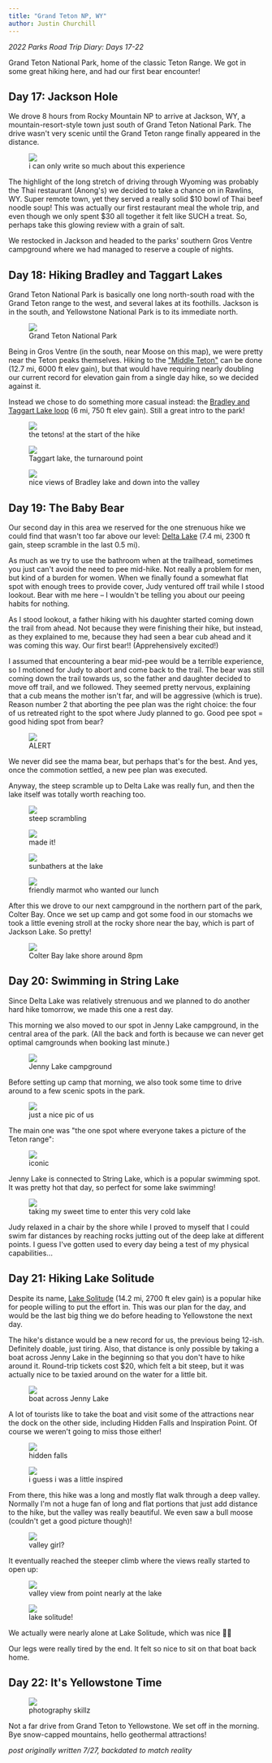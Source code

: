 ```yaml
---
title: "Grand Teton NP, WY"
author: Justin Churchill
---
```

_2022 Parks Road Trip Diary: Days 17-22_

Grand Teton National Park, home of the classic Teton Range. We got in some great hiking here, and had our first bear encounter!
<!--end_excerpt-->

## Day 17: Jackson Hole

We drove 8 hours from Rocky Mountain NP to arrive at Jackson, WY, a mountain-resort-style town just south of Grand Teton National Park. The drive wasn't very scenic until the Grand Teton range finally appeared in the distance.

<!-- empty wyoming -->
<figure>
    <img src="https://lh3.googleusercontent.com/pw/AM-JKLXAiSMu5hK_elf-tkUDLuc2f3BRCKEXi1hZerGptIVq46Ng3DqiCexAGMHD4gZvz-1giyxMFtBzuxUilDBQWVkjc5nsrDpvfLSw2otGFz41p3bJ3-DHP-BXucmbSlCXelMDysocHkzBD4Y45TGtpXjZGQ=w1862-h1396-no?authuser=0">
    <figcaption>i can only write so much about this experience</figcaption>
</figure>

The highlight of the long stretch of driving through Wyoming was probably the Thai restaurant (Anong's) we decided to take a chance on in Rawlins, WY. Super remote town, yet they served a really solid $10 bowl of Thai beef noodle soup! This was actually our first restaurant meal the whole trip, and even though we only spent $30 all together it felt like SUCH a treat. So, perhaps take this glowing review with a grain of salt.

We restocked in Jackson and headed to the parks' southern Gros Ventre campground where we had managed to reserve a couple of nights.

## Day 18: Hiking Bradley and Taggart Lakes

Grand Teton National Park is basically one long north-south road with the Grand Teton range to the west, and several lakes at its foothills. Jackson is in the south, and Yellowstone National Park is to its immediate north. 

<!-- map of park -->
<figure>
    <img src="https://lh3.googleusercontent.com/pw/AM-JKLXni-Li1vX3JaRSkNR6Q583ZoGvDxLaSsJZ2xpmOJz54XW3K3rjh18pYXcXs6W0y9s84mnyFdhdMCMOb8JIL2pNOiQXofr8cb0ZO8nkOfIsy3y6QyRnqQ0PvVS9hUWuW4lqEx9Sag0CRa5nRS6oVEBeiA=w601-h691-no?authuser=0">
    <figcaption>Grand Teton National Park</figcaption>
</figure>

Being in Gros Ventre (in the south, near Moose on this map), we were pretty near the Teton peaks themselves. Hiking to the ["Middle Teton"](https://www.alltrails.com/trail/us/wyoming/middle-teton-southwest-couloir) can be done (12.7 mi, 6000 ft elev gain), but that would have requiring nearly doubling our current record for elevation gain from a single day hike, so we decided against it. 

Instead we chose to do something more casual instead: the [Bradley and Taggart Lake loop](https://www.alltrails.com/trail/us/wyoming/taggart-lake-and-bradley-lake) (6 mi, 750 ft elev gain). Still a great intro to the park!

<!-- sight of the grand teton range from start of bradley lake hike -->
<figure>
    <img src="https://lh3.googleusercontent.com/pw/AM-JKLWVP2VgvbNDeWKnFOuYrn99xjvYxMEDDkPS7sV2gs0oOpx-7dNNAEl6g_lRBZPAeVxuuu353rha7vxyg9oV1TyM2L_5pvT_wLB0ETQr_yx7Y8CD5ALUSMTS-0V86sCwWA3euBmucx2BdlMDePfL3enS8w=w1862-h1396-no?authuser=0">
    <figcaption>the tetons! at the start of the hike</figcaption>
</figure>

<!-- taggart lake -->
<figure>
    <img src="https://lh3.googleusercontent.com/pw/AM-JKLXG2BRvHdzkRXTMhGz8mkT6UYd2FPnLerPYfJPc45ocP6BbfCaE4aLn0w8iSEXFiakbI7pLru67Vb-70sYL72vu5G49DutU9PlKOO45s-4JGKAZCnB-tC-6BfgSEQ_rtlRJ5mm6ruxQonvJFZxTdYFwlw=w1862-h1396-no?authuser=0">
    <figcaption>Taggart lake, the turnaround point</figcaption>
</figure>

<!-- judy posing with bradley lake from higher up -->
<figure>
    <img src="https://lh3.googleusercontent.com/pw/AM-JKLWpt8FpqqK5ap9KXDb-SrQ0IEPHLU5yh3UFpAf6JLMAQdeA-vt-8eZElloXbFjnTm8Fh2GCLEZqTsrpED1LNae4WvXOCNn7YsUHrYyZ4Xhj2RRq923KkWrlfkX7hKTg1PeX9_Nv8DdnIfYGXpZdKx8L9g=w1862-h1396-no?authuser=0">
    <figcaption>nice views of Bradley lake and down into the valley</figcaption>
</figure>

## Day 19: The Baby Bear

Our second day in this area we reserved for the one strenuous hike we could find that wasn't too far above our level: [Delta Lake](https://www.alltrails.com/trail/us/wyoming/delta-lake-via-lupine-meadows-access) (7.4 mi, 2300 ft gain, steep scramble in the last 0.5 mi). 

As much as we try to use the bathroom when at the trailhead, sometimes you just can't avoid the need to pee mid-hike. Not really a problem for men, but kind of a burden for women. When we finally found a somewhat flat spot with enough trees to provide cover, Judy ventured off trail while I stood lookout. Bear with me here – I wouldn't be telling you about our peeing habits for nothing.

As I stood lookout, a father hiking with his daughter started coming down the trail from ahead. Not because they were finishing their hike, but instead, as they explained to me, because they had seen a bear cub ahead and it was coming this way. Our first bear!! (Apprehensively excited!)

I assumed that encountering a bear mid-pee would be a terrible experience, so I motioned for Judy to abort and come back to the trail. The bear was still coming down the trail towards us, so the father and daughter decided to move off trail, and we followed. They seemed pretty nervous, explaining that a cub means the mother isn't far, and will be aggressive (which is true). Reason number 2 that aborting the pee plan was the right choice: the four of us retreated right to the spot where Judy planned to go. Good pee spot = good hiding spot from bear?

<!-- bear cub on way to delta lake -->
<figure>
    <img src="https://lh3.googleusercontent.com/pw/AM-JKLUZvhLY7i1gJVfZiO7xIrSisMYwb2U__XiqULDGegpM0YvFemi2O-tIdAyFOyMo476AtEIUbS38WNpB01PR5xyTKUNkAnwr4jCC9VIsWQ2LCFqJSEZS9sXBlhih9sAdsbknbzfFjdoBeYUHEilgfq4AdQ=w1048-h1396-no?authuser=0">
    <figcaption>ALERT</figcaption>
</figure>

We never did see the mama bear, but perhaps that's for the best. And yes, once the commotion settled, a new pee plan was executed.

Anyway, the steep scramble up to Delta Lake was really fun, and then the lake itself was totally worth reaching too. 

<!-- judy on steep climb to delta lake -->
<figure>
    <img src="https://lh3.googleusercontent.com/pw/AM-JKLXlG2DMKzgopbny4nSOuJl5qRxvv6gTKgc0O_frPRHfymLnZ93C_eQELOKNlzfzu7g8NJJtvimThl387wpjNjjgLVSr1tigU-hVJhmF3pjfK40QWo1cseeBbINQ2L6C2Wg1pdpjhVgF_bG4fR5uyp1lSA=w1862-h1396-no?authuser=0">
    <figcaption>steep scrambling</figcaption>
</figure>

<!-- me at delta lake -->
<figure>
    <img src="https://lh3.googleusercontent.com/pw/AM-JKLXgi5wqvHiv2g_qWyIZIk0izt1SElJ16uYYhnqKTo-uLyMXPNhhklW-S4xS_UX89GWpXe2CJJ2D2Wcc_gWFBtYI1a5x2BJkuTF2KkbMfhgxAuRxziXG8igpK9cm_NXwG_WG6tyEHM7vwA99sudbIq7ang=w1862-h1396-no?authuser=0">
    <figcaption>made it!</figcaption>
</figure>

<!-- sunbathers at delta lake -->
<figure>
    <img src="https://lh3.googleusercontent.com/pw/AM-JKLUTeuReu59_7dtJmT8XeF8mKS91ABIyvStOLNkM8P_baxcfwE1uQsb7v6ON7iG9lH344yEVMIEeBCuWffp4iswndPebB7jAGkUTu8szCAB9EvxFwRkAXWGwWGXRDCMzvgEp0veu3yQ6mnmEHN8OnQmh7w=w1862-h1396-no?authuser=0">
    <figcaption>sunbathers at the lake</figcaption>
</figure>

<!-- curious marmot at delta lake -->
<figure>
    <img src="https://lh3.googleusercontent.com/pw/AM-JKLWtwGDoqn9HIC_XnPyu6HWCNCdnlADrI1NipftprsdAASJQsXZRSyTTQhMoolHmCOeINnIUo83HBD-_-99T2jYifIFaWWOrYTizFXulI9t_5BH2MwwTSWqZjW66_iLzS_LKscHeXTNq58MrponEhVZV4w=w1048-h1396-no?authuser=0">
    <figcaption>friendly marmot who wanted our lunch</figcaption>
</figure>

After this we drove to our next campground in the northern part of the park, Colter Bay. Once we set up camp and got some food in our stomachs we took a little evening stroll at the rocky shore near the bay, which is part of Jackson Lake. So pretty!

<!-- colter bay rock beach in evening -->
<figure>
    <img src="https://lh3.googleusercontent.com/pw/AM-JKLVawrNZES3Xwk8663olBjlcr7sNJIx0BOntVk7QUMZLqogg2hLDbCvl_6E6b1g29fP8pLYmi2j_-tpm-yqZV9vi6rRQ1ltJ72a2jByZqGSqDTMEVCMMfqLAJ0rblgYItvNU6O1r6MybtLs_Bf9NGnyENA=w1862-h1396-no?authuser=0">
    <figcaption>Colter Bay lake shore around 8pm</figcaption>
</figure>


## Day 20: Swimming in String Lake

Since Delta Lake was relatively strenuous and we planned to do another hard hike tomorrow, we made this one a rest day.

This morning we also moved to our spot in Jenny Lake campground, in the central area of the park. (All the back and forth is because we can never get optimal camgrounds when booking last minute.)

<!-- campground at jenny lake -->
<figure>
    <img src="https://lh3.googleusercontent.com/pw/AM-JKLVLOSXV6_XnERPmf6g6I_CZ6NRDpn3wrqkeu25STy86cUy00twyDBm7RHXvr8UkCm10KqzJSTxIoj_MhyWRAFIUE4iaWdRdroFZyStVLQxYysfPlhKJCqRfO9NLO-epayUdpIhSVlACdu7KLLhw-YcSKw=w1862-h1396-no?authuser=0">
    <figcaption>Jenny Lake campground</figcaption>
</figure>

Before setting up camp that morning, we also took some time to drive around to a few scenic spots in the park.

<!-- judy and me in iconic teton shot -->
<figure>
    <img src="https://lh3.googleusercontent.com/pw/AM-JKLX7oZdFPGsQsYExLzFZRIhOD5xtWRO32NMeJA4pXQ1HIst_GA3ZOtKEpy62A8_-1N2zQqzsPNFlgBpQwt5dtxFk_-KtRwgbssdEa1k6DNX3Ifg2Rq1pQQ-yrteu9kwtnoMyhGRAy_S1MWMAdhtVHWQEtw=w1860-h1396-no?authuser=0">
    <figcaption>just a nice pic of us</figcaption>
</figure>

The main one was "the one spot where everyone takes a picture of the Teton range":

<!-- iconic teton shot with duck -->
<figure>
    <img src="https://lh3.googleusercontent.com/pw/AM-JKLWSmhGzd1SlzGlmBuT2s7TuYvg_lS_8D_JqlRDufedbSXry85nAQxrLOFWxGXIrPd72pb89I9PmnNRBVaDQhZePx30SXnmtZhO1Dv0GO4QeeEfhLG4-34dXuNYUa0NDcmbX83BEML59w0EoPF-UmYvXhw=w1048-h1396-no?authuser=0">
    <figcaption>iconic</figcaption>
</figure>

Jenny Lake is connected to String Lake, which is a popular swimming spot. It was pretty hot that day, so perfect for some lake swimming!

<!-- beginning my swim in string lake -->
<figure>
    <img src="https://lh3.googleusercontent.com/pw/AM-JKLXo-dv7YWnX3s5n7TIvIU4NIJHn-7A6cUR8seF77w_evybjITxc3q-i6d_OOh8LkjAmRb8kIncCs9pVGD2hJvpZJ7Pkf5YWC_6PsuNKjeRbmkXDY6G66Y-8RvOJUWQZNAftrXt2RTysnGbFvP-0HICpcQ=w1862-h1396-no?authuser=0">
    <figcaption>taking my sweet time to enter this very cold lake</figcaption>
</figure>

Judy relaxed in a chair by the shore while I proved to myself that I could swim far distances by reaching rocks jutting out of the deep lake at different points. I guess I've gotten used to every day being a test of my physical capabilities...

## Day 21: Hiking Lake Solitude

Despite its name, [Lake Solitude](https://www.alltrails.com/trail/us/wyoming/lake-solitude-trail) (14.2 mi, 2700 ft elev gain) is a popular hike for people willing to put the effort in. This was our plan for the day, and would be the last big thing we do before heading to Yellowstone the next day.

The hike's distance would be a new record for us, the previous being 12-ish. Definitely doable, just tiring. Also, that distance is only possible by taking a boat across Jenny Lake in the beginning so that you don't have to hike around it. Round-trip tickets cost $20, which felt a bit steep, but it was actually nice to be taxied around on the water for a little bit.

<!-- judy and me in boat ride over to lake solitude hike -->
<figure>
    <img src="https://lh3.googleusercontent.com/pw/AM-JKLVU22UmDsP5wo9NB3Gfxq3jfb9WLwI4s83AUN1KLZmAVcsvSdBUqGXXTDQqRU1pJtPIOCnA1W4pKJlCICIFB-BYztyXY8lftnSxsItzljSaL6WfvhMvkpam9tdR6ljUjkilHO97MvO0voNTp2KjWAOBHQ=w1860-h1396-no?authuser=0">
    <figcaption>boat across Jenny Lake</figcaption>
</figure>

A lot of tourists like to take the boat and visit some of the attractions near the dock on the other side, including Hidden Falls and Inspiration Point. Of course we weren't going to miss those either!

<!-- hidden falls -->
<figure>
    <img src="https://lh3.googleusercontent.com/pw/AM-JKLX2FZzIdbDN4t94ChrQ_h5V188iWh2pB4gjbEl2WUoTKcYZr9ZEYOIAogATaEc9yePfo153nsZuKo3etCFDM6mJxlNeZk7NM7LgLAyF7-gtTEQqh1aZQAleyWkBopB81j92QGcVJJNwZptLDpyizMxKMw=w1048-h1396-no?authuser=0">
    <figcaption>hidden falls</figcaption>
</figure>

<!-- view of water from inspiration point -->
<figure>
    <img src="https://lh3.googleusercontent.com/pw/AM-JKLUsZaBxfGo8q86AcwPEFFSMeIhtAqvYLtH9wLHAVsV_SDHYk59ix2HADtY-fU5-ONvpV2dKaPhTbYkJ7AZNvRe5GgTNycsX_f-SzAaSIiEPJZf6CMFUX9zjKYSL58ceYFhpfADVadVcvkecQoEaQIa70g=w1862-h1396-no?authuser=0">
    <figcaption>i guess i was a little inspired</figcaption>
</figure>

From there, this hike was a long and mostly flat walk through a deep valley. Normally I'm not a huge fan of long and flat portions that just add distance to the hike, but the valley was really beautiful. We even saw a bull moose (couldn't get a good picture though)!

<!-- judy in valley on way to lake solitude -->
<figure>
    <img src="https://lh3.googleusercontent.com/pw/AM-JKLUo8sd_mSnNN_axIjiqlNMB8z6unz9z9U5EeZ4UJgyZlzIlTHh1oPgnsRflgrm4OOhpjWOns9q1_f60QX7qi_pbdWus71qkNLAgmDOs5FYqE1Pb4_yghhvFvPalqsPsRP49EJ8KW2Fs4FgsXF-6bIFs8Q=w1862-h1396-no?authuser=0">
    <figcaption>valley girl?</figcaption>
</figure>

It eventually reached the steeper climb where the views really started to open up: 

<!-- me, nearly at lake solitude, with valley and mountains in background -->
<figure>
    <img src="https://lh3.googleusercontent.com/pw/AM-JKLW7xL-S6GZM8ebsZYsXvM2KPW3F7t-TjW8rd93HAsNb10cf5wMwjbzI79UqFS0YN-fUuiB4P19FroaHcF9KvuRjheIiA17kt8UkimzaDudurWfJWfAhxWwYFZcUtuE6DlQ6KcLJmWZJeXHE6mKm_Qerlg=w1862-h1396-no?authuser=0">
    <figcaption>valley view from point nearly at the lake</figcaption>
</figure>

<!-- me in front of lake solitude -->
<figure>
    <img src="https://lh3.googleusercontent.com/pw/AM-JKLVLTMwUoqBsACzQtmmFEElKKtfjQoOg6-8meTHuXwztMyBpsHLqspBT2xZ3GKJ6JFiTh0hoF5tnarfY4lNZukPDXQwCdG_uC90A2P4660FR4ChR4PSAhBAaHhogRkO_-vIaqHXXYVAZ-Ivzsrb0_fh83Q=w1862-h1396-no?authuser=0">
    <figcaption>lake solitude!</figcaption>
</figure>

We actually were nearly alone at Lake Solitude, which was nice 🧘‍♂️

Our legs were really tired by the end. It felt so nice to sit on that boat back home.

## Day 22: It's Yellowstone Time

<!-- grand tetons in the car's side view mirror -->
<figure>
    <img src="https://lh3.googleusercontent.com/pw/AM-JKLVZuTRy24q51GQ70Ru8eTWuaDUrUud_CO16qenr0m4TsvTIb5TYEQyT-N8KWEGC2n_eXaJrGTXEqVg1T2t4xBf0Hw3yT77zEErpcsTYJIGeK3f4QfMsgNVNJ3mKL2ZeS62ZZLS_ZTgrCLtGa9iy8GrwXQ=w1862-h1396-no?authuser=0">
    <figcaption>photography skillz</figcaption>
</figure>

Not a far drive from Grand Teton to Yellowstone. We set off in the morning. Bye snow-capped mountains, hello geothermal attractions!

_post originally written 7/27, backdated to match reality_
